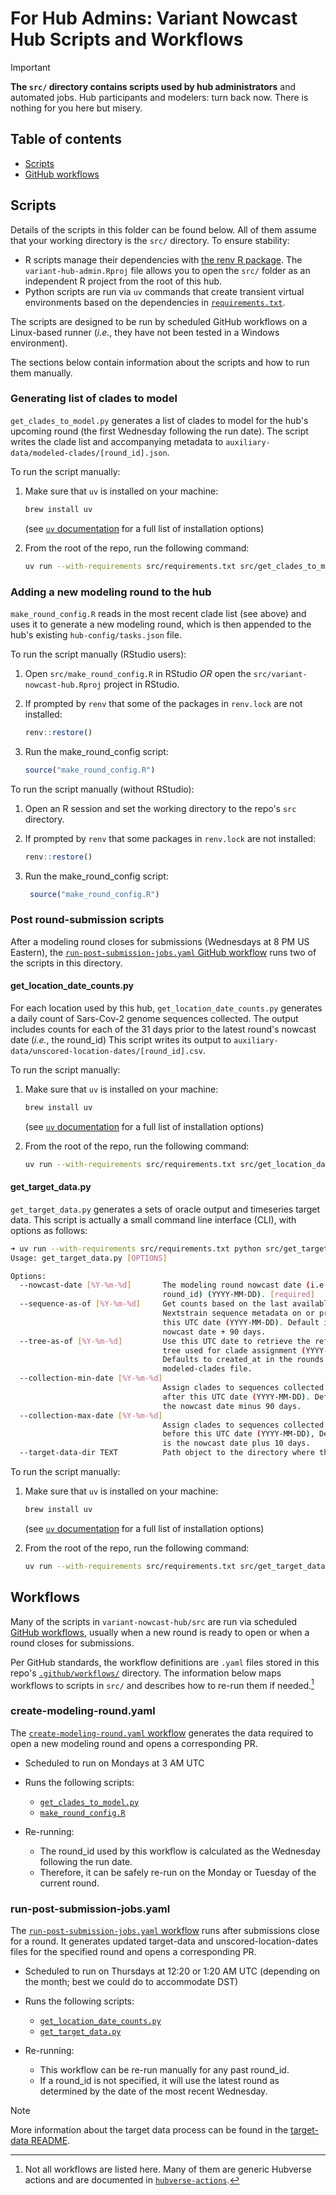 # For Hub Admins: Variant Nowcast Hub Scripts and Workflows

> [!IMPORTANT]
> **The `src/` directory contains scripts used by hub administrators** and automated jobs.
> Hub participants and modelers: turn back now. There is nothing for you here but misery.

## Table of contents

  - [Scripts](#scripts)
  - [GitHub workflows](#workflows)

## Scripts

Details of the scripts in this folder can be found below. All of them assume that your working directory is the `src/`
directory. To ensure stability:

- R scripts manage their dependencies with [the renv R package](https://rstudio.github.io/renv/).
  The `variant-hub-admin.Rproj` file allows you to open the `src/` folder as an independent R project from
  the root of this hub.
- Python scripts are run via `uv` commands that create transient virtual environments based on the dependencies in
  [`requirements.txt`](requirements.txt).

The scripts are designed to be run by scheduled GitHub workflows on a Linux-based runner
(_i.e._, they have not been tested in a Windows environment).

The sections below contain information about the scripts and how to run them manually.

### Generating list of clades to model

`get_clades_to_model.py` generates a list of clades to model for the hub's upcoming round (the first Wednesday following
the run date). The script writes the clade list and accompanying metadata to `auxiliary-data/modeled-clades/[round_id].json`.

To run the script manually:

1. Make sure that `uv` is installed on your machine:

    ```bash
    brew install uv
    ```

    (see [`uv` documentation](https://docs.astral.sh/uv/getting-started/installation/#installing-uv)
    for a full list of installation options)

2. From the root of the repo, run the following command:

    ```bash
    uv run --with-requirements src/requirements.txt src/get_clades_to_model.py
    ```

### Adding a new modeling round to the hub

`make_round_config.R` reads in the most recent clade list (see above) and uses it to generate a new modeling round,
which is then appended to the hub's existing `hub-config/tasks.json` file.

To run the script manually (RStudio users):

1. Open `src/make_round_config.R` in RStudio _OR_ open the `src/variant-nowcast-hub.Rproj` project in RStudio.
2. If prompted by `renv` that some of the packages in `renv.lock` are not installed:

    ```r
    renv::restore()
    ```

3. Run the make_round_config script:

    ```r
    source("make_round_config.R")
    ```

To run the script manually (without RStudio):

1. Open an R session and set the working directory to the repo's `src` directory.
2. If prompted by `renv` that some packages in `renv.lock` are not installed:

    ```r
    renv::restore()
    ```

3. Run the make_round_config script:

    ```r
     source("make_round_config.R")
    ```

### Post round-submission scripts

After a modeling round closes for submissions (Wednesdays at 8 PM US Eastern),
the [`run-post-submission-jobs.yaml` GitHub workflow](https://github.com/reichlab/variant-nowcast-hub/blob/main/.github/workflows/run-post-submission-jobs.yaml) runs two of the scripts in this directory.

#### get_location_date_counts.py

For each location used by this hub, `get_location_date_counts.py` generates a daily count of
Sars-Cov-2 genome sequences collected.
The output includes counts for each of the 31 days prior to the latest round's nowcast date (_i.e._, the round_id)
This script writes its output to `auxiliary-data/unscored-location-dates/[round_id].csv`.

To run the script manually:

1. Make sure that `uv` is installed on your machine:

    ```bash
    brew install uv
    ```

    (see [`uv` documentation](https://docs.astral.sh/uv/getting-started/installation/#installing-uv)
    for a full list of installation options)

2. From the root of the repo, run the following command:

    ```bash
    uv run --with-requirements src/requirements.txt src/get_location_date_counts.py
    ```

#### get_target_data.py

`get_target_data.py` generates a sets of oracle output and timeseries target
data. This script is actually a small command line interface (CLI), with
options as follows:

```sh
➜ uv run --with-requirements src/requirements.txt python src/get_target_data.py --help
Usage: get_target_data.py [OPTIONS]

Options:
  --nowcast-date [%Y-%m-%d]       The modeling round nowcast date (i.e.,
                                  round_id) (YYYY-MM-DD). [required]
  --sequence-as-of [%Y-%m-%d]     Get counts based on the last available
                                  Nextstrain sequence metadata on or prior to
                                  this UTC date (YYYY-MM-DD). Default is the
                                  nowcast date + 90 days.
  --tree-as-of [%Y-%m-%d]         Use this UTC date to retrieve the reference
                                  tree used for clade assignment (YYYY-MM-DD).
                                  Defaults to created_at in the rounds
                                  modeled-clades file.
  --collection-min-date [%Y-%m-%d]
                                  Assign clades to sequences collected on or
                                  after this UTC date (YYYY-MM-DD). Default is
                                  the nowcast date minus 90 days.
  --collection-max-date [%Y-%m-%d]
                                  Assign clades to sequences collected on or
                                  before this UTC date (YYYY-MM-DD), Default
                                  is the nowcast date plus 10 days.
  --target-data-dir TEXT          Path object to the directory where the
```

To run the script manually:

1. Make sure that `uv` is installed on your machine:

    ```bash
    brew install uv
    ```

    (see [`uv` documentation](https://docs.astral.sh/uv/getting-started/installation/#installing-uv)
    for a full list of installation options)

2. From the root of the repo, run the following command:

    ```bash
    uv run --with-requirements src/requirements.txt src/get_target_data.py --nowcast-date=2024-10-09
    ```

## Workflows

Many of the scripts in `variant-nowcast-hub/src` are run via scheduled
[GitHub workflows](https://docs.github.com/en/actions/about-github-actions/understanding-github-actions#workflows),
usually when a new round is ready to open or when a round closes for submissions.

Per GitHub standards, the workflow definitions are `.yaml` files stored in this repo's
[`.github/workflows/`](https://github.com/reichlab/variant-nowcast-hub/tree/main/.github/workflows) directory. The
information below maps workflows to scripts in `src/` and describes how to re-run them if needed.[^1]

### create-modeling-round.yaml

The [`create-modeling-round.yaml` workflow](https://github.com/reichlab/variant-nowcast-hub/blob/main/.github/workflows/create-modeling-round.yaml)
generates the data required to open a new modeling round and opens a corresponding PR.

- Scheduled to run on Mondays at 3 AM UTC
- Runs the following scripts:

    - [`get_clades_to_model.py`](https://github.com/reichlab/variant-nowcast-hub/blob/main/src/get_clades_to_model.py)
    - [`make_round_config.R`](https://github.com/reichlab/variant-nowcast-hub/blob/main/src/make_round_config.R)
- Re-running:

    - The round_id used by this workflow is calculated as the Wednesday following the run date.
    - Therefore, it can be safely re-run on the Monday or Tuesday of the current round.

### run-post-submission-jobs.yaml

The [`run-post-submission-jobs.yaml` workflow](https://github.com/reichlab/variant-nowcast-hub/blob/main/.github/workflows/run-post-submission-jobs.yaml)
runs after submissions close for a round. It generates updated target-data and unscored-location-dates
files for the specified round and opens a corresponding PR.

- Scheduled to run on Thursdays at 12:20 or 1:20 AM UTC (depending on the month; best we could do to accommodate DST)
- Runs the following scripts:

    - [`get_location_date_counts.py`](https://github.com/reichlab/variant-nowcast-hub/blob/main/src/get_location_date_counts.py)
    - [`get_target_data.py`](https://github.com/reichlab/variant-nowcast-hub/blob/main/src/get_target_data.py)
- Re-running:

    - This workflow can be re-run manually for any past round_id.
    - If a round_id is not specified, it will use the latest round as determined by the date
      of the most recent Wednesday.

> [!NOTE]
> More information about the target data process can be found in the [target-data README](../target-data/README.md).

[^1]: Not all workflows are listed here. Many of them are generic Hubverse actions and are documented in
[`hubverse-actions`](https://github.com/hubverse-org/hubverse-actions).
